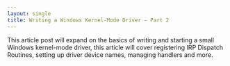 ```yaml
---
layout: single
title: Writing a Windows Kernel-Mode Driver - Part 2
---
```


This article post will expand on the basics of writing and starting a small Windows kernel-mode driver, this article will cover registering IRP Dispatch Routines, setting up driver device names, managing handlers and more. 
